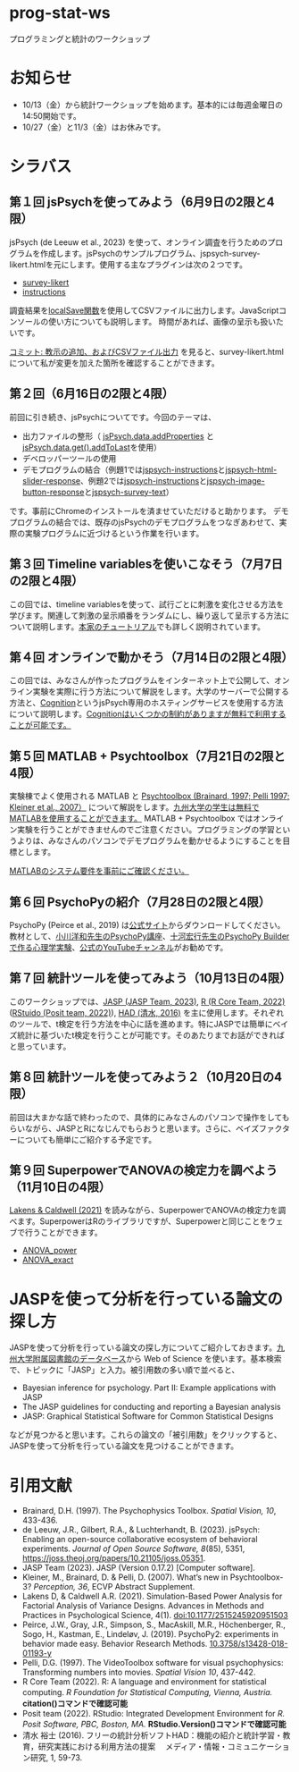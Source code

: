 # prog-stat-ws
プログラミングと統計のワークショップ

# お知らせ
- 10/13（金）から統計ワークショップを始めます。基本的には毎週金曜日の14:50開始です。
- 10/27（金）と11/3（金）はお休みです。

# シラバス

## 第１回 jsPsychを使ってみよう（6月9日の2限と4限）
jsPsych (de Leeuw et al., 2023) を使って、オンライン調査を行うためのプログラムを作成します。jsPsychのサンプルプログラム、jspsych-survey-likert.htmlを元にします。使用する主なプラグインは次の２つです。
- [survey-likert](https://www.jspsych.org/7.3/plugins/survey-likert/)
- [instructions](https://www.jspsych.org/7.3/plugins/instructions/)

調査結果を[localSave関数](https://www.jspsych.org/7.3/reference/jspsych-data/#localsave)を使用してCSVファイルに出力します。JavaScriptコンソールの使い方についても説明します。
時間があれば、画像の呈示も扱いたいです。

[コミット: 教示の追加、およびCSVファイル出力](https://github.com/kurokida/prog-stat-ws/commit/9f1db281e8ecad6e6851be7643921b42833ed24a) を見ると、survey-likert.htmlについて私が変更を加えた箇所を確認することができます。

## 第２回（6月16日の2限と4限）
前回に引き続き、jsPsychについてです。今回のテーマは、
- 出力ファイルの整形（ [jsPsych.data.addProperties](https://www.jspsych.org/7.3/reference/jspsych-data/#jspsychdataaddproperties) と [jsPsych.data.get().addToLast](https://www.jspsych.org/7.3/reference/jspsych-data/#addtolast)を使用）
- デベロッパーツールの使用
- デモプログラムの結合（例題1では[jspsych-instructions](https://github.com/jspsych/jsPsych/blob/main/examples/jspsych-instructions.html)と[jspsych-html-slider-response](https://github.com/jspsych/jsPsych/blob/main/examples/jspsych-html-slider-response.html)、例題2では[jspsych-instructions](https://github.com/jspsych/jsPsych/blob/main/examples/jspsych-instructions.html)と[jspsych-image-button-response](https://github.com/jspsych/jsPsych/blob/main/examples/jspsych-image-button-response.html)と[jspsych-survey-text](https://github.com/jspsych/jsPsych/blob/main/examples/jspsych-survey-text.html)）

です。事前にChromeのインストールを済ませていただけると助かります。
デモプログラムの結合では、既存のjsPsychのデモプログラムをつなぎあわせて、実際の実験プログラムに近づけるという作業を行います。

## 第３回 Timeline variablesを使いこなそう（7月7日の2限と4限）
この回では、timeline variablesを使って、試行ごとに刺激を変化させる方法を学びます。関連して刺激の呈示順番をランダムにし、繰り返して呈示する方法について説明します。[本家のチュートリアル](https://www.jspsych.org/7.3/tutorials/rt-task/)でも詳しく説明されています。

## 第４回 オンラインで動かそう（7月14日の2限と4限）
この回では、みなさんが作ったプログラムをインターネット上で公開して、オンライン実験を実際に行う方法について解説をします。大学のサーバーで公開する方法と、[Cognition](https://www.cognition.run/)というjsPsych専用のホスティングサービスを使用する方法について説明します。[Cognitionはいくつかの制約がありますが無料で利用することが可能です。](https://www.cognition.run/#pricing)

## 第５回 MATLAB + Psychtoolbox（7月21日の2限と4限）
実験棟でよく使用される MATLAB と [Psychtoolbox (Brainard, 1997; Pelli 1997; Kleiner et al., 2007）](http://psychtoolbox.org/) について解説をします。[九州大学の学生は無料でMATLABを使用することができます。](https://soft.iii.kyushu-u.ac.jp/MATLAB/index.html) MATLAB + Psychtoolbox ではオンライン実験を行うことができませんのでご注意ください。プログラミングの学習というよりは、みなさんのパソコンでデモプログラムを動かせるようにすることを目標とします。

[MATLABのシステム要件を事前にご確認ください。](https://jp.mathworks.com/support/requirements/matlab-system-requirements.html)

## 第６回 PsychoPyの紹介（7月28日の2限と4限）
PsychoPy (Peirce et al., 2019) は[公式サイト](https://www.psychopy.org/index.html)からダウンロードしてください。教材として、[小川洋和先生のPsychoPy講座](https://ogwlab.org/?page_id=460)、[十河宏行先生のPsychoPy Builderで作る心理学実験](http://www.s12600.net/psy/python/ppb/html/index.html)、[公式のYouTubeチャンネル](https://www.youtube.com/channel/UCQo2aB6cXJasHyXJp0afaWg)がお勧めです。

## 第７回 統計ツールを使ってみよう（10月13日の4限）
このワークショップでは、[JASP (JASP Team, 2023)](https://jasp-stats.org/), [R (R Core Team, 2022)](https://cran.rstudio.com/) ([RStuido (Posit team, 2022)](https://posit.co/download/rstudio-desktop/)), [HAD (清水, 2016)](https://norimune.net/had) を主に使用します。それぞれのツールで、t検定を行う方法を中心に話を進めます。特にJASPでは簡単にベイズ統計に基づいたt検定を行うことが可能です。そのあたりまでお話ができればと思っています。

## 第８回 統計ツールを使ってみよう２（10月20日の4限）
前回は大まかな話で終わったので、具体的にみなさんのパソコンで操作をしてもらいながら、JASPとRになじんでもらおうと思います。さらに、ベイズファクターについても簡単にご紹介する予定です。

## 第９回 SuperpowerでANOVAの検定力を調べよう（11月10日の4限）
[Lakens & Caldwell (2021)](https://journals.sagepub.com/doi/10.1177/2515245920951503) を読みながら、SuperpowerでANOVAの検定力を調べます。SuperpowerはRのライブラリですが、Superpowerと同じことをウェブで行うことができます。
- [ANOVA_power](https://arcaldwell49.shinyapps.io/anova-power/) 
- [ANOVA_exact](https://arcaldwell49.shinyapps.io/anova-exact/)

# JASPを使って分析を行っている論文の探し方
JASPを使って分析を行っている論文の探し方についてご紹介しておきます。[九州大学附属図書館のデータベース](https://www.lib.kyushu-u.ac.jp/ja/databases)から Web of Science を使います。基本検索で、トピックに「JASP」と入力。被引用数の多い順で並べると、
- Bayesian inference for psychology. Part II: Example applications with JASP
- The JASP guidelines for conducting and reporting a Bayesian analysis
- JASP: Graphical Statistical Software for Common Statistical Designs

などが見つかると思います。これらの論文の「被引用数」をクリックすると、JASPを使って分析を行っている論文を見つけることができます。


# 引用文献
- Brainard, D.H. (1997). The Psychophysics Toolbox. *Spatial Vision, 10*, 433-436. 
- de Leeuw, J.R., Gilbert, R.A., & Luchterhandt, B. (2023). jsPsych: Enabling an open-source collaborative ecosystem of behavioral experiments. *Journal of Open Source Software, 8*(85), 5351, https://joss.theoj.org/papers/10.21105/joss.05351.
- JASP Team (2023). JASP (Version 0.17.2) [Computer software].
- Kleiner, M., Brainard, D. & Pelli, D. (2007). What’s new in Psychtoolbox-3? *Perception, 36*, ECVP Abstract Supplement.
- Lakens D, & Caldwell A.R. (2021). Simulation-Based Power Analysis for Factorial Analysis of Variance Designs. Advances in Methods and Practices in Psychological Science, 4(1). [doi:10.1177/2515245920951503](https://journals.sagepub.com/doi/10.1177/2515245920951503)
- Peirce, J.W., Gray, J.R., Simpson, S., MacAskill, M.R., Höchenberger, R., Sogo, H., Kastman, E., Lindeløv, J. (2019). PsychoPy2: experiments in behavior made easy. Behavior Research Methods. [10.3758/s13428-018-01193-y](https://link.springer.com/article/10.3758/s13428-018-01193-y)
- Pelli, D.G. (1997). The VideoToolbox software for visual psychophysics: Transforming numbers into movies. *Spatial Vision 10*, 437-442.
- R Core Team (2022). R: A language and environment for statistical computing. *R Foundation for Statistical Computing, Vienna, Austria.*　**citation()コマンドで確認可能**
- Posit team (2022). RStudio: Integrated Development Environment for *R. Posit Software, PBC, Boston, MA.* **RStudio.Version()コマンドで確認可能**
- 清水 裕士 (2016). フリーの統計分析ソフトHAD：機能の紹介と統計学習・教育，研究実践における利用方法の提案　 メディア・情報・コミュニケーション研究, 1, 59-73.
